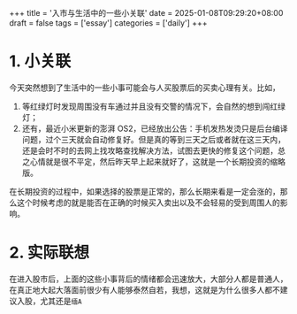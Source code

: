 +++
title = '入市与生活中的一些小关联'
date = 2025-01-08T09:29:20+08:00
draft = false
tags = ['essay']
categories = ['daily']
+++

# 1. 小关联

今天突然想到了生活中的一些小事可能会与人买股票后的买卖心理有关。比如，

1. 等红绿灯时发现周围没有车通过并且没有交警的情况下，会自然的想到闯红绿灯；
2. 还有，最近小米更新的澎湃 OS2，已经放出公告：手机发热发烫只是后台编译问题，过个三天就会自动修复好。但是真的等到三天之后或者就在这三天内，还是会时不时的去网上找攻略查找解决方法，试图去更快的修复这个问题，总之心情就是很不平定，然后昨天早上起来就好了，这就是一个长期投资的缩略版。

在长期投资的过程中，如果选择的股票是正常的，那么长期来看是一定会涨的，那么这个时候考虑的就是能否在正确的时候买入卖出以及不会轻易的受到周围人的影响。

# 2. 实际联想

在进入股市后，上面的这些小事背后的情绪都会迅速放大，大部分人都是普通人，在真正地大起大落面前很少有人能够泰然自若，我想，这就是为什么很多人都不建议入股，尤其还是`缅A`


